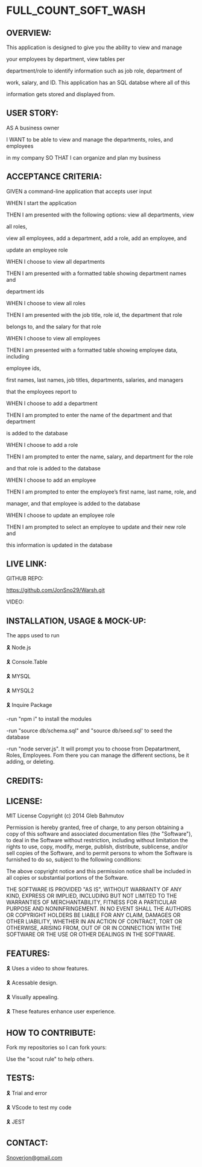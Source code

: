 # FULL_COUNT_SOFT_WASH

## OVERVIEW:

This application is designed to give you the ability to view and manage 

your employees by department, view tables per 

department/role to identify information such as job role, department of 

work, salary, and ID. This application has an SQL databse where all of this 

information gets stored and displayed from.

## USER STORY:

AS A business owner

I WANT to be able to view and manage the departments, roles, and employees 

in my company SO THAT I can organize and plan my business


## ACCEPTANCE CRITERIA:

GIVEN a command-line application that accepts user input

WHEN I start the application

THEN I am presented with the following options: view all departments, view 

all roles, 

view all employees, add a department, add a role, add an employee, and 

update an employee role

WHEN I choose to view all departments

THEN I am presented with a formatted table showing department names and 

department ids

WHEN I choose to view all roles

THEN I am presented with the job title, role id, the department that role 

belongs to, and the salary for that role

WHEN I choose to view all employees

THEN I am presented with a formatted table showing employee data, including 

employee ids,

 first names, last names, job titles, departments, salaries, and managers 
 
 that the employees report to

WHEN I choose to add a department

THEN I am prompted to enter the name of the department and that department 

is added to the database

WHEN I choose to add a role

THEN I am prompted to enter the name, salary, and department for the role 

and that role is added to the database

WHEN I choose to add an employee

THEN I am prompted to enter the employee’s first name, last name, role, and 

manager, and that employee is added to the database

WHEN I choose to update an employee role

THEN I am prompted to select an employee to update and their new role and 

this information is updated in the database

## LIVE LINK:

GITHUB REPO:

https://github.com/JonSno29/Warsh.git

VIDEO:



## INSTALLATION, USAGE & MOCK-UP:

The apps used to run

🎗 Node.js

🎗 Console.Table

🎗 MYSQL

🎗 MYSQL2

🎗 Inquire Package

-run "npm i" to install the modules

-run "source db/schema.sql" and "source db/seed.sql' to seed the database

-run "node server.js". It will prompt you to choose from Depatartment, Roles, Employees. Fom there you can manage the different sections, be it adding, or deleting.


## CREDITS:


## LICENSE:

MIT License
Copyright (c) 2014 Gleb Bahmutov

Permission is hereby granted, free of charge, to any person obtaining a copy of this software and associated documentation files (the "Software"), to deal in the Software without restriction, including without limitation the rights to use, copy, modify, merge, publish, distribute, sublicense, and/or sell copies of the Software, and to permit persons to whom the Software is furnished to do so, subject to the following conditions:

The above copyright notice and this permission notice shall be included in all copies or substantial portions of the Software.

THE SOFTWARE IS PROVIDED "AS IS", WITHOUT WARRANTY OF ANY KIND, EXPRESS OR IMPLIED, INCLUDING BUT NOT LIMITED TO THE WARRANTIES OF MERCHANTABILITY, FITNESS FOR A PARTICULAR PURPOSE AND NONINFRINGEMENT. IN NO EVENT SHALL THE AUTHORS OR COPYRIGHT HOLDERS BE LIABLE FOR ANY CLAIM, DAMAGES OR OTHER LIABILITY, WHETHER IN AN ACTION OF CONTRACT, TORT OR OTHERWISE, ARISING FROM, OUT OF OR IN CONNECTION WITH THE SOFTWARE OR THE USE OR OTHER DEALINGS IN THE SOFTWARE.

## FEATURES:

🎗 Uses a video to show features.

🎗 Acessable design.

🎗 Visually appealing.

🎗 These features enhance user experience.

## HOW TO CONTRIBUTE:

Fork my repositories so I can fork yours:

Use the "scout rule" to help others.

## TESTS:

🎗 Trial and error

🎗 VScode to test my code

🎗 JEST

## CONTACT:

Snoverjon@gmail.com